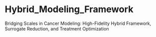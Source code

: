 # Hybrid_Modeling_Framework
Bridging Scales in Cancer Modeling: High-Fidelity Hybrid Framework, Surrogate Reduction, and Treatment Optimization
